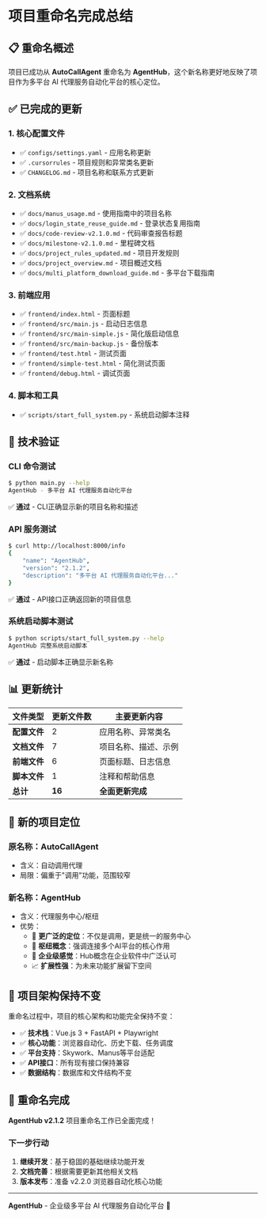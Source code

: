 # 项目重命名完成总结

## 📋 重命名概述

项目已成功从 **AutoCallAgent** 重命名为 **AgentHub**，这个新名称更好地反映了项目作为多平台 AI 代理服务自动化平台的核心定位。

## ✅ 已完成的更新

### 1. 核心配置文件
- ✅ `configs/settings.yaml` - 应用名称更新
- ✅ `.cursorrules` - 项目规则和异常类名更新
- ✅ `CHANGELOG.md` - 项目名称和联系方式更新

### 2. 文档系统
- ✅ `docs/manus_usage.md` - 使用指南中的项目名称
- ✅ `docs/login_state_reuse_guide.md` - 登录状态复用指南
- ✅ `docs/code-review-v2.1.0.md` - 代码审查报告标题
- ✅ `docs/milestone-v2.1.0.md` - 里程碑文档
- ✅ `docs/project_rules_updated.md` - 项目开发规则
- ✅ `docs/project_overview.md` - 项目概述文档
- ✅ `docs/multi_platform_download_guide.md` - 多平台下载指南

### 3. 前端应用
- ✅ `frontend/index.html` - 页面标题
- ✅ `frontend/src/main.js` - 启动日志信息
- ✅ `frontend/src/main-simple.js` - 简化版启动信息
- ✅ `frontend/src/main-backup.js` - 备份版本
- ✅ `frontend/test.html` - 测试页面
- ✅ `frontend/simple-test.html` - 简化测试页面
- ✅ `frontend/debug.html` - 调试页面

### 4. 脚本和工具
- ✅ `scripts/start_full_system.py` - 系统启动脚本注释

## 🔧 技术验证

### CLI 命令测试
```bash
$ python main.py --help
AgentHub - 多平台 AI 代理服务自动化平台
```
✅ **通过** - CLI正确显示新的项目名称和描述

### API 服务测试
```bash
$ curl http://localhost:8000/info
{
    "name": "AgentHub",
    "version": "2.1.2",
    "description": "多平台 AI 代理服务自动化平台..."
}
```
✅ **通过** - API接口正确返回新的项目信息

### 系统启动脚本测试
```bash
$ python scripts/start_full_system.py --help
AgentHub 完整系统启动脚本
```
✅ **通过** - 启动脚本正确显示新名称

## 📊 更新统计

| 文件类型 | 更新文件数 | 主要更新内容 |
|---------|-----------|-------------|
| **配置文件** | 2 | 应用名称、异常类名 |
| **文档文件** | 7 | 项目名称、描述、示例 |
| **前端文件** | 6 | 页面标题、日志信息 |
| **脚本文件** | 1 | 注释和帮助信息 |
| **总计** | **16** | **全面更新完成** |

## 🎯 新的项目定位

### 原名称：AutoCallAgent
- 含义：自动调用代理
- 局限：偏重于"调用"功能，范围较窄

### 新名称：AgentHub
- 含义：代理服务中心/枢纽
- 优势：
  - 🌟 **更广泛的定位**：不仅是调用，更是统一的服务中心
  - 🔗 **枢纽概念**：强调连接多个AI平台的核心作用
  - 🚀 **企业级感觉**：Hub概念在企业软件中广泛认可
  - 📈 **扩展性强**：为未来功能扩展留下空间

## 🔄 项目架构保持不变

重命名过程中，项目的核心架构和功能完全保持不变：

- ✅ **技术栈**：Vue.js 3 + FastAPI + Playwright
- ✅ **核心功能**：浏览器自动化、历史下载、任务调度
- ✅ **平台支持**：Skywork、Manus等平台适配
- ✅ **API接口**：所有现有接口保持兼容
- ✅ **数据结构**：数据库和文件结构不变

## 🎉 重命名完成

**AgentHub v2.1.2** 项目重命名工作已全面完成！

### 下一步行动
1. **继续开发**：基于稳固的基础继续功能开发
2. **文档完善**：根据需要更新其他相关文档
3. **版本发布**：准备 v2.2.0 浏览器自动化核心功能

---

**AgentHub** - 企业级多平台 AI 代理服务自动化平台 🚀 